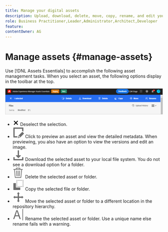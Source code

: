 ```yaml
---
title: Manage your digital assets
description: Upload, download, delete, move, copy, rename, and edit your assets in [!DNL Assets Essentials].
role: Business Practitioner,Leader,Administrator,Architect,Developer
feature: 
contentOwner: AG
---
```


# Manage assets {#manage-assets}

Use [!DNL Assets Essentials] to accomplish the following asset management tasks. When you select an asset, the following options display in the toolbar at the top.

![Toolbar options when you select an asset](assets/toolbar-asset-selected.png)

* ![deselect icon](assets/do-not-localize/close-icon.png) Deselect the selection.
* ![details icon](assets/do-not-localize/edit-in-icon.svg) Click to preview an asset and view the detailed metadata. When previewing, you also have an option to view the versions and edit an image.
* ![download icon](assets/do-not-localize/download-icon.svg) Download the selected asset to your local file system. You do not see a download option for a folder.
* ![delete icon](assets/do-not-localize/delete-icon.svg) Delete the selected asset or folder.
* ![copy icon](assets/do-not-localize/copy-icon.svg) Copy the selected file or folder.
* ![move icon](assets/do-not-localize/move-icon.svg) Move the selected asset or folder to a different location in the repository hierarchy.
* ![rename icon](assets/do-not-localize/rename-icon.svg) Rename the selected asset or folder. Use a unique name else rename fails with a warning.
